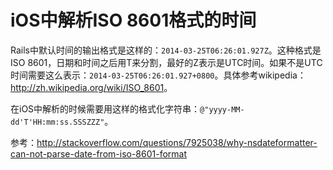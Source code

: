 # iOS中解析ISO 8601格式的时间

Rails中默认时间的输出格式是这样的：`2014-03-25T06:26:01.927Z`。这种格式是ISO 8601，日期和时间之后用T来分割，最好的Z表示是UTC时间。如果不是UTC时间需要这么表示：`2014-03-25T06:26:01.927+0800`。具体参考wikipedia：<http://zh.wikipedia.org/wiki/ISO_8601>。

在iOS中解析的时候需要用这样的格式化字符串：`@"yyyy-MM-dd'T'HH:mm:ss.SSSZZZ"`。

参考：<http://stackoverflow.com/questions/7925038/why-nsdateformatter-can-not-parse-date-from-iso-8601-format>
